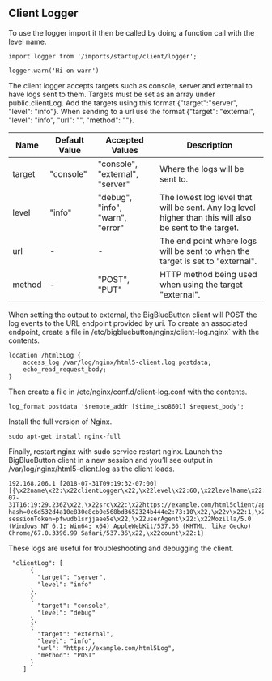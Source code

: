 ## Client Logger

To use the logger import it then be called by doing a function call with the level name. 

~~~  
import logger from '/imports/startup/client/logger'; 

logger.warn('Hi on warn') 
~~~ 

 The client logger accepts targets such as console, server and external to have logs sent to them. Targets must be set as an array under public.clientLog. Add the targets using this format {"target":"server", "level": "info"}. When sending to a url use the format {"target": "external", "level": "info", "url": "", "method": ""}. 


Name | Default Value |Accepted Values| Description 
 --- | --- | ---| ---
target | "console" | "console", "external", "server" | Where the logs will be sent to.
level | "info"  | "debug", "info", "warn", "error" | The lowest log level that will be sent. Any log level higher than this will also be sent to the target. 
url | - | - | The end point where logs will be sent to when the target is set to "external".
method | - | "POST", "PUT" | HTTP method being used when using the target "external".

When setting the output to external, the BigBlueButton client will POST the log events to the URL endpoint provided by uri. To create an associated endpoint, create a file in /etc/bigbluebutton/nginx/client-log.nginx` with the contents.

~~~
location /html5Log {
	access_log /var/log/nginx/html5-client.log postdata;
	echo_read_request_body;
}
~~~

Then create a file in /etc/nginx/conf.d/client-log.conf with the contents.

~~~
log_format postdata '$remote_addr [$time_iso8601] $request_body';
~~~

Install the full version of Nginx.

~~~
sudo apt-get install nginx-full
~~~

Finally, restart nginx with sudo service restart nginx. Launch the BigBlueButton client in a new session and you’ll see output in /var/log/nginx/html5-client.log as the client loads.

~~~
192.168.206.1 [2018-07-31T09:19:32-07:00] [{\x22name\x22:\x22clientLogger\x22,\x22level\x22:60,\x22levelName\x22:\x22fatal\x22,\x22msg\x22:\x22AAAAA\x22,\x22time\x22:\x222018-07-31T16:19:29.236Z\x22,\x22src\x22:\x22https://example.com/html5client/app/app.js?hash=0c6d532d4a10e830e8cb0e568bd3652324b444e2:73:10\x22,\x22v\x22:1,\x22url\x22:\x22https://example.com/html5client/join?sessionToken=pfwudb1srjjaee5e\x22,\x22userAgent\x22:\x22Mozilla/5.0 (Windows NT 6.1; Win64; x64) AppleWebKit/537.36 (KHTML, like Gecko) Chrome/67.0.3396.99 Safari/537.36\x22,\x22count\x22:1}
~~~

These logs are useful for troubleshooting and debugging the client.

~~~ 
 "clientLog": [ 
      { 
        "target": "server", 
        "level": "info" 
      }, 
      { 
        "target": "console", 
        "level": "debug" 
      },
      {
        "target": "external", 
        "level": "info", 
        "url": "https://example.com/html5Log", 
        "method": "POST"
      }
    ] 
~~~  